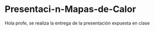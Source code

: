 # Presentaci-n-Mapas-de-Calor
Hola profe, se realiza la entrega de la presentación expuesta en clase
